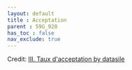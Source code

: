 ```yaml
---
layout: default
title : Acceptation
parent : 59G_920
has_toc : false
nav_exclude: true
--- 
```

<div id="observablehq-content-d3da6d00"></div>
<div id="observablehq-titleA-d3da6d00"></div>
<div id="observablehq-TitleB-d3da6d00"></div>
<div id="observablehq-titlegraph-d3da6d00"></div>
<div id="observablehq-viewof-origine-d3da6d00"></div>
<div id="observablehq-viewof-destination-d3da6d00"></div>
<div id="observablehq-viewof-legalprov-d3da6d00"></div>
<div id="observablehq-graph1-d3da6d00"></div>
<div id="observablehq-titlemap-d3da6d00"></div>
<div id="observablehq-viewof-annee_min2-d3da6d00"></div>
<div id="observablehq-map1-d3da6d00"></div>
<div id="observablehq-tauxAcc-d3da6d00"></div>
<div id="observablehq-titlemap2-d3da6d00"></div>
<div id="observablehq-viewof-annee_min-d3da6d00"></div>
<div id="observablehq-map2-d3da6d00"></div>
<div id="observablehq-text3-d3da6d00"></div>
<div id="observablehq-Text4-d3da6d00"></div>
<p>Credit: <a href="https://observablehq.com/d/532ee62fe038d69f">III. Taux d&#039;acceptation by datasile</a></p>

<link rel="stylesheet" href="https://cdn.jsdelivr.net/npm/@observablehq/inspector@5/dist/inspector.css">
<script type="module">
import {Runtime, Inspector} from "https://cdn.jsdelivr.net/npm/@observablehq/runtime@5/dist/runtime.js";
import define from "https://api.observablehq.com/d/532ee62fe038d69f.js?v=4";
new Runtime().module(define, name => {
  if (name === "content") return new Inspector(document.querySelector("#observablehq-content-d3da6d00"));
  if (name === "titleA") return new Inspector(document.querySelector("#observablehq-titleA-d3da6d00"));
  if (name === "TitleB") return new Inspector(document.querySelector("#observablehq-TitleB-d3da6d00"));
  if (name === "titlegraph") return new Inspector(document.querySelector("#observablehq-titlegraph-d3da6d00"));
  if (name === "viewof origine") return new Inspector(document.querySelector("#observablehq-viewof-origine-d3da6d00"));
  if (name === "viewof destination") return new Inspector(document.querySelector("#observablehq-viewof-destination-d3da6d00"));
  if (name === "viewof legalprov") return new Inspector(document.querySelector("#observablehq-viewof-legalprov-d3da6d00"));
  if (name === "graph1") return new Inspector(document.querySelector("#observablehq-graph1-d3da6d00"));
  if (name === "titlemap") return new Inspector(document.querySelector("#observablehq-titlemap-d3da6d00"));
  if (name === "viewof annee_min2") return new Inspector(document.querySelector("#observablehq-viewof-annee_min2-d3da6d00"));
  if (name === "map1") return new Inspector(document.querySelector("#observablehq-map1-d3da6d00"));
  if (name === "tauxAcc") return new Inspector(document.querySelector("#observablehq-tauxAcc-d3da6d00"));
  if (name === "titlemap2") return new Inspector(document.querySelector("#observablehq-titlemap2-d3da6d00"));
  if (name === "viewof annee_min") return new Inspector(document.querySelector("#observablehq-viewof-annee_min-d3da6d00"));
  if (name === "map2") return new Inspector(document.querySelector("#observablehq-map2-d3da6d00"));
  if (name === "text3") return new Inspector(document.querySelector("#observablehq-text3-d3da6d00"));
  if (name === "Text4") return new Inspector(document.querySelector("#observablehq-Text4-d3da6d00"));
  return ["P","T","tx","txI","txO","maxY","yMax","tauxAcc2"].includes(name);
});
</script>
